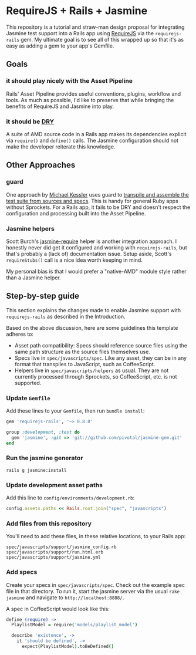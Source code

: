 # RequireJS + Rails + Jasmine

This repository is a tutorial and straw-man design proposal for integrating
Jasmine test support into a Rails app using [RequireJS](http://requirejs.org/)
via the `requirejs-rails` gem.  My ultimate goal is to see all of this wrapped
up so that it's as easy as adding a gem to your app's Gemfile.

## Goals

### it should play nicely with the Asset Pipeline

Rails' Asset Pipeline provides useful conventions, plugins, workflow and tools.
As much as possible, I'd like to preserve that while bringing the benefits of
RequireJS and Jasmine into play.

### it should be [DRY](http://en.wikipedia.org/wiki/Don%27t_repeat_yourself)

A suite of AMD source code in a Rails app makes its dependencies
explicit via `require()` and `define()` calls.  The Jasmine configuration
should not make the developer reiterate this knowledge.

## Other Approaches 

### guard

One approach by [Michael Kessler](https://github.com/netzpirat) uses guard to
[transpile and assemble the test suite from sources and
specs](https://gist.github.com/673967).  This is handy for general Ruby apps
without Sprockets.  For a Rails app, it fails to be DRY and doesn't respect
the configuration and processing built into the Asset Pipeline.

### Jasmine helpers

Scott Burch's [jasmine-require](https://github.com/scottburch/jasmine-require)
helper is another integration approach.  I honestly never did get it
configured and working with `requirejs-rails`, but that's probably a (lack of)
documentation issue.  Setup aside, Scott's `requireStubs()` call is a nice
idea worth keeping in mind.

My personal bias is that I would prefer a "native-AMD" module style rather
than a Jasmine helper.

## Step-by-step guide

This section explains the changes made to enable Jasmine support with
`requirejs-rails` as described in the Introduction.

Based on the above discussion, here are some guidelines this template
adheres to:

- Asset path compatibility: Specs should reference source files using the same
  path structure as the source files themselves use.
- Specs live in `spec/javascripts/spec`.  Like any asset, they can be in any format
  that transpiles to JavaScript, such as CoffeeScript.
- Helpers live in `spec/javascripts/helpers` as usual.  They are not
  currently processed through Sprockets, so CoffeeScript, etc. is not
  supported.

### Update `Gemfile`

Add these lines to your `Gemfile`, then run `bundle install`:

```ruby
gem 'requirejs-rails', '~> 0.8.0'

group :development, :test do
  gem 'jasmine', :git => 'git://github.com/pivotal/jasmine-gem.git'
end
```

### Run the jasmine generator

```rails g jasmine:install```

### Update development asset paths

Add this line to `config/environments/development.rb`:

```ruby
config.assets.paths << Rails.root.join("spec", "javascripts")
```

### Add files from this repository

You'll need to add these files, in these relative locations, to your Rails
app:

```
spec/javascripts/support/jasmine_config.rb
spec/javascripts/support/run.html.erb
spec/javascripts/support/jasmine.yml
```

### Add specs

Create your specs in `spec/javascripts/spec`.  Check out the example spec file
in that directory.  To run it, start the jasmine server via the usual `rake
jasmine` and navigate to `http://localhost:8888/`.

A spec in CoffeeScript would look like this:

```coffeescript
define (require) ->
  PlaylistModel = require('models/playlist_model')

  describe 'existence', ->
    it 'should be defined', ->
      expect(PlaylistModel).toBeDefined()
```
